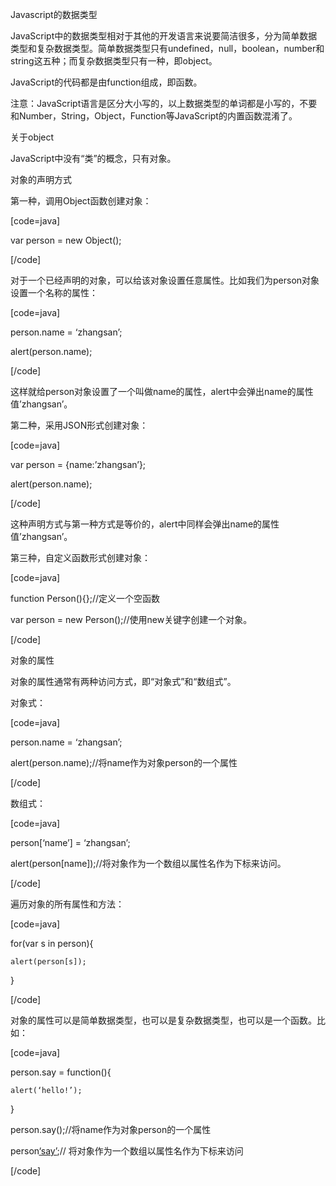 Javascript的数据类型
JavaScript中的数据类型相对于其他的开发语言来说要简洁很多，分为简单数据类型和复杂数据类型。简单数据类型只有undefined，null，boolean，number和string这五种；而复杂数据类型只有一种，即object。
JavaScript的代码都是由function组成，即函数。
注意：JavaScript语言是区分大小写的，以上数据类型的单词都是小写的，不要和Number，String，Object，Function等JavaScript的内置函数混淆了。
关于object
JavaScript中没有“类”的概念，只有对象。
对象的声明方式
第一种，调用Object函数创建对象：
[code=java]
var person = new Object();
[/code]
对于一个已经声明的对象，可以给该对象设置任意属性。比如我们为person对象设置一个名称的属性：
[code=java]
person.name = ‘zhangsan’;
alert(person.name);
[/code]
这样就给person对象设置了一个叫做name的属性，alert中会弹出name的属性值’zhangsan’。
第二种，采用JSON形式创建对象：
[code=java]
var person = {name:’zhangsan’};
alert(person.name);
[/code]
这种声明方式与第一种方式是等价的，alert中同样会弹出name的属性值’zhangsan’。
第三种，自定义函数形式创建对象：
[code=java]
function Person(){};//定义一个空函数
var person = new Person();//使用new关键字创建一个对象。
[/code]
对象的属性
对象的属性通常有两种访问方式，即“对象式”和“数组式”。
对象式：
[code=java]
person.name = ‘zhangsan’;
alert(person.name);//将name作为对象person的一个属性
[/code]
数组式：
[code=java]
person[‘name’] = ‘zhangsan’;
alert(person[name]);//将对象作为一个数组以属性名作为下标来访问。
[/code]
遍历对象的所有属性和方法：
[code=java]
for(var s in person){

	alert(person[s]);

}
[/code]
对象的属性可以是简单数据类型，也可以是复杂数据类型，也可以是一个函数。比如：
[code=java]
person.say = function(){

	alert(‘hello!’);

}

person.say();//将name作为对象person的一个属性

person[‘say’]();// 将对象作为一个数组以属性名作为下标来访问
[/code]